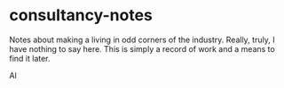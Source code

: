 # consultancy-notes
Notes about making a living in odd corners of the industry.
Really, truly, I have nothing to say here. This is simply a record of work and a means to find it later.

Al
